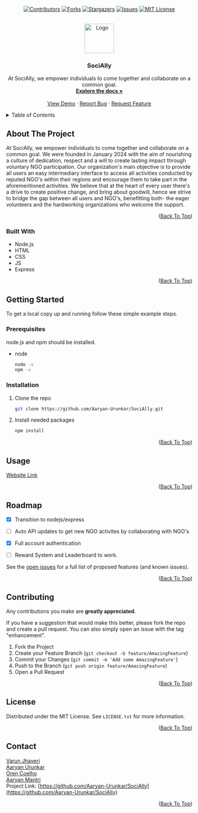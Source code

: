 
<a name="readme-top"></a>

<div align="center">

[![Contributors][contributors-shield]][contributors-url]
[![Forks][forks-shield]][forks-url]
[![Stargazers][stars-shield]][stars-url]
[![Issues][issues-shield]][issues-url]
[![MIT License][license-shield]][license-url]
</div>



<!-- PROJECT LOGO -->
<br />
<div align="center">
  <a href="https://github.com/Aaryan-Urunkar/SociAlly.git">
    <img src="https://github.com/Aaryan-Urunkar/SociAlly/assets/85669579/4fdb89b4-74ac-43d0-bd83-256b633c7df7" alt="Logo" width="80" height="80">
  </a>

<h3 align="center">SociAlly</h3>

  <p align="center">
    At SociAlly, we empower individuals to come together and collaborate
          on a common goal.
    <br />
    <a href="https://github.com/Aaryan-Urunkar/SociAlly"><strong>Explore the docs »</strong></a>
    <br />
    <br />
    <a href="https://www.youtube.com/watch?v=Kc_mK45ce3k">View Demo</a>
    ·
    <a href="https://github.com/Aaryan-Urunkar/SociAlly/issues">Report Bug</a>
    ·
    <a href="https://github.com/Aaryan-Urunkar/SociAlly/issues">Request Feature</a>
  </p>
</div>



<!-- TABLE OF CONTENTS -->
<details>
  <summary>Table of Contents</summary>
  <ol>
    <li>
      <a href="#about-the-project">About The Project</a>
      <ul>
        <li><a href="#built-with">Built With</a></li>
      </ul>
    </li>
    <li>
      <a href="#getting-started">Getting Started</a>
      <ul>
        <li><a href="#prerequisites">Prerequisites</a></li>
        <li><a href="#installation">Installation</a></li>
      </ul>
    </li>
    <li><a href="#usage">Usage</a></li>
    <li><a href="#roadmap">Roadmap</a></li>
    <li><a href="#contributing">Contributing</a></li>
    <li><a href="#license">License</a></li>
    <li><a href="#contact">Contact</a></li>
  </ol>
</details>



<!-- ABOUT THE PROJECT -->
## About The Project

 At SociAlly, we empower individuals to come together and collaborate
          on a common goal. We were founded in January 2024 with the aim of
          nourishing a culture of dedication, respect and a will to create
          lasting impact through voluntary NGO participation. Our organization's
          main objective is to provide all users an easy intermediary interface
          to access all activities conducted by reputed NGO's within their
          regions and encourage them to take part in the aforementioned
          activities. We believe that at the heart of every user there's a drive
          to create positive change, and bring about goodwill, hence we strive
          to bridge the gap between all users and NGO's, benefitting both- the
          eager volunteers and the hardworking organizations who welcome the
          support.


<p align="right">(<a href="#readme-top">Back To Top</a>)</p>



### Built With

* Node.js
* HTML
* CSS
* JS
* Express
 

<p align="right">(<a href="#readme-top">Back To Top</a>)</p>



<!-- GETTING STARTED -->
## Getting Started

To get a local copy up and running follow these simple example steps.

### Prerequisites
node.js and npm should be installed.

* node
  ```sh
  node -v
  npm -v
  ```

  
### Installation

1. Clone the repo
   ```sh
   git clone https://github.com/Aaryan-Urunkar/SociAlly.git
   ```
2. Install needed packages
   ```sh
   npm install
   ```


<p align="right">(<a href="#readme-top">Back To Top</a>)</p>



<!-- USAGE EXAMPLES -->
## Usage

[Website Link]()



<p align="right">(<a href="#readme-top">Back To Top</a>)</p>



<!-- ROADMAP -->
## Roadmap

- [x] Transition to nodejs/express
- [ ] Auto API updates to get new NGO activites by collaborating with NGO's
- [x] Full account authentication
- [ ] Reward System and Leaderboard to work.
      


See the [open issues](https://github.com/Aaryan-Urunkar/SociAlly/issues) for a full list of proposed features (and known issues).

<p align="right">(<a href="#readme-top">Back To Top</a>)</p>



<!-- CONTRIBUTING -->
## Contributing

Any contributions you make are **greatly appreciated**.

If you have a suggestion that would make this better, please fork the repo and create a pull request. You can also simply open an issue with the tag "enhancement".

1. Fork the Project
2. Create your Feature Branch (`git checkout -b feature/AmazingFeature`)
3. Commit your Changes (`git commit -m 'Add some AmazingFeature'`)
4. Push to the Branch (`git push origin feature/AmazingFeature`)
5. Open a Pull Request

<p align="right">(<a href="#readme-top">Back To Top</a>)</p>



<!-- LICENSE -->
## License

Distributed under the MIT License. See `LICENSE.txt` for more information.

<p align="right">(<a href="#readme-top">Back To Top</a>)</p>



<!-- CONTACT -->
## Contact

[Varun Jhaveri](https://github.com/CYCLOP5) <br>
[Aaryan Urunkar](https://github.com/Aaryan-Urunkar) <br>
[Oren Coelho](https://github.com/Oreniscool) <br>
[Aaryan Mantri](https://github.com/DecayDestructor) <br>
Project Link: [https://github.com/Aaryan-Urunkar/SociAlly](https://github.com/Aaryan-Urunkar/SociAlly)

<p align="right">(<a href="#readme-top">Back To Top</a>)</p>






[contributors-shield]: https://img.shields.io/github/contributors/Aaryan-Urunkar/SociAlly.svg?style=for-the-badge
[contributors-url]: https://github.com/Aaryan-Urunkar/SociAlly/graphs/contributors
[forks-shield]: https://img.shields.io/github/forks/Aaryan-Urunkar/SociAlly.svg?style=for-the-badge
[forks-url]: https://github.com/Aaryan-Urunkar/SociAlly/network/members
[stars-shield]: https://img.shields.io/github/stars/Aaryan-Urunkar/SociAlly.svg?style=for-the-badge
[stars-url]: https://github.com/Aaryan-Urunkar/SociAlly/stargazers
[issues-shield]: https://img.shields.io/github/issues/Aaryan-Urunkar/SociAlly.svg?style=for-the-badge
[issues-url]: https://github.com/Aaryan-Urunkar/SociAlly/issues
[license-shield]: https://img.shields.io/github/license/CYCLOP5/Video-To-Spectrogram.svg?style=for-the-badge
[license-url]: https://github.com/Aaryan-Urunkar/SociAlly/blob/master/LICENSE.txt

